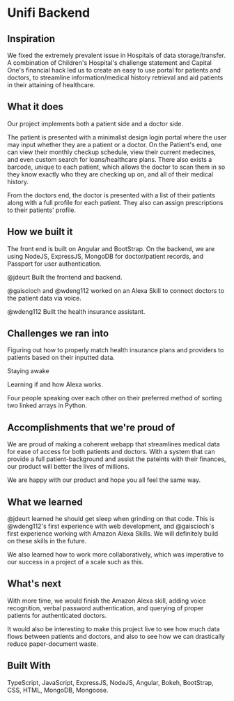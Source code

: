# Unifi Backend

## Inspiration

We fixed the extremely prevalent issue in Hospitals of data storage/transfer. A combination of Children's Hospital's challenge statement and Capital One's financial hack led us to create an easy to use portal for patients and doctors, to streamline information/medical history retrieval and aid patients in their attaining of healthcare.

## What it does

Our project implements both a patient side and a doctor side.

The patient is presented with a minimalist design login portal where the user may input whether they are a patient or a doctor. On the Patient's end, one can view their monthly checkup schedule, view their current medecines, and even custom search for loans/healthcare plans. There also exists a barcode, unique to each patient, which allows the doctor to scan them in so they know exactly who they are checking up on, and all of their medical history.

From the doctors end, the doctor is presented with a list of their patients along with a full profile for each patient. They also can assign prescriptions to their patients' profile.

## How we built it

The front end is built on Angular and BootStrap. On the backend, we are using NodeJS, ExpressJS, MongoDB for doctor/patient records, and Passport for user authentication.

@jdeurt Built the frontend and backend. 

@gaiscioch and @wdeng112 worked on an Alexa Skill to connect doctors to the patient data via voice. 

@wdeng112 Built the health insurance assistant.

## Challenges we ran into

Figuring out how to properly match health insurance plans and providers to patients based on their inputted data.

Staying awake

Learning if and how Alexa works.

Four people speaking over each other on their preferred method of sorting two linked arrays in Python.

## Accomplishments that we're proud of

We are proud of making a coherent webapp that streamlines medical data for ease of access for both patients and doctors. With a system that can provide a full patient-background and assist the pateints with their finances, our product will better the lives of millions.

We are happy with our product and hope you all feel the same way.

## What we learned

@jdeurt learned he should get sleep when grinding on that code. This is @wdeng112's first experience with web development, and @gaiscioch's first experience working with Amazon Alexa Skills. We will definitely build on these skills in the future.

We also learned how to work more collaboratively, which was imperative to our success in a project of a scale such as this.

## What's next

With more time, we would finish the Amazon Alexa skill, adding voice recognition, verbal password authentication, and querying of proper patients for authenticated doctors.

It would also be interesting to make this project live to see how much data flows between patients and doctors, and also to see how we can drastically reduce paper-document waste.

## Built With

TypeScript, JavaScript, ExpressJS, NodeJS, Angular, Bokeh, BootStrap, CSS, HTML, MongoDB, Mongoose.

